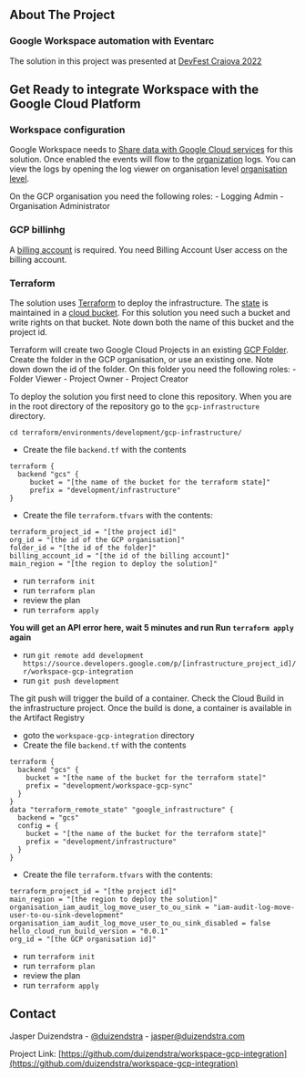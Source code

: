 ## About The Project

### Google Workspace automation with Eventarc

The solution in this project was presented at [DevFest Craiova 2022](https://gdg.community.dev/events/details/google-gdg-craiova-presents-devfest-craiova-2022/)

## Get Ready to integrate Workspace with the Google Cloud Platform

### Workspace configuration
Google Workspace needs to [Share data with Google Cloud services](https://support.google.com/a/answer/9320190) for this solution. Once enabled the events will flow to the [organization](https://cloud.google.com/resource-manager/docs/creating-managing-organization) logs. You can view the logs by opening the log viewer on organisation level [ organisation level](`https://console.cloud.google.com/logs/query?organizationId=`).

On the GCP organisation you need the following roles:
	- Logging Admin
	- Organisation Administrator

### GCP billinhg
A [billing account](https://cloud.google.com/billing/docs/concepts) is required. You need Billing Account User access on the billing account.

### Terraform
The solution uses [Terraform](https://registry.terraform.io/providers/hashicorp/google/latest/docs) to deploy the infrastructure. The [state](https://www.terraform.io/language/settings/backends/gcs) is maintained in a [cloud bucket](https://cloud.google.com/storage/docs/creating-buckets). For this solution you need such a bucket and write rights on that bucket. Note down both the name of this bucket and the project id.

Terraform will create two Google Cloud Projects in an existing [GCP Folder](https://cloud.google.com/resource-manager/docs/creating-managing-folders). Create the folder in the GCP organisation, or use an existing one. Note down down the id of the folder. On this folder you need the following roles:
	-   Folder Viewer
	-   Project Owner
	-   Project Creator

To deploy the solution you first need to clone this repository. When you are in the root directory of the repository go to the `gcp-infrastructure` directory.

```
cd terraform/environments/development/gcp-infrastructure/
```

- Create the file `backend.tf` with the contents
```
terraform {
  backend "gcs" {
	 bucket = "[the name of the bucket for the terraform state]"
	 prefix = "development/infrastructure"
}
```
- Create the file `terraform.tfvars` with the contents:
```
terraform_project_id = "[the project id]"
org_id = "[the id of the GCP organisation]"
folder_id = "[the id of the folder]"
billing_account_id = "[the id of the billing account]"
main_region = "[the region to deploy the solution]"
```
- run `terraform init`
- run `terraform plan`
- review the plan
- run `terraform apply`

**You will get an API error here, wait 5 minutes and run Run `terraform apply` again**

- run `git remote add development https://source.developers.google.com/p/[infrastructure_project_id]/r/workspace-gcp-integration`
- run `git push development`

The git push will trigger the build of a container. Check the Cloud Build in the infrastructure project. Once the build is done, a container is available in the Artifact Registry

- goto the `workspace-gcp-integration` directory
- Create the file `backend.tf` with the contents
```
terraform {
  backend "gcs" {
    bucket = "[the name of the bucket for the terraform state]"
    prefix = "development/workspace-gcp-sync"
  }
}
data "terraform_remote_state" "google_infrastructure" {
  backend = "gcs"
  config = {
    bucket = "[the name of the bucket for the terraform state]"
    prefix = "development/infrastructure"
  }
}
```
- Create the file `terraform.tfvars` with the contents:
```
terraform_project_id = "[the project id]"
main_region = "[the region to deploy the solution]"
organisation_iam_audit_log_move_user_to_ou_sink = "iam-audit-log-move-user-to-ou-sink-development"
organisation_iam_audit_log_move_user_to_ou_sink_disabled = false
hello_cloud_run_build_version = "0.0.1"
org_id = "[the GCP organisation id]"
```

- run `terraform init`
- run `terraform plan`
- review the plan
- run `terraform apply`

## Contact

Jasper Duizendstra - [@duizendstra](https://twitter.com/@duizendstra) - jasper@duizendstra.com

Project Link: [https://github.com/duizendstra/workspace-gcp-integration](https://github.com/duizendstra/workspace-gcp-integration)